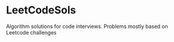 # LeetCodeSols

Algorithm solutions for code interviews.
Problems mostly based on Leetcode challenges

